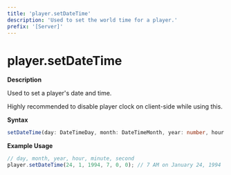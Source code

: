 ```yaml
---
title: 'player.setDateTime'
description: 'Used to set the world time for a player.'
prefix: '[Server]'
---
```


# player.setDateTime

**Description**

Used to set a player's date and time.

Highly recommended to disable player clock on client-side while using this.

**Syntax**

```ts
setDateTime(day: DateTimeDay, month: DateTimeMonth, year: number, hour: DateTimeHour, minute: DateTimeMinute, second: DateTimeSecond): void;
```

**Example Usage**

```js
// day, month, year, hour, minute, second
player.setDateTime(24, 1, 1994, 7, 0, 0); // 7 AM on January 24, 1994
```
